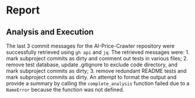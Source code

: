 # Report

## Analysis and Execution


The last 3 commit messages for the AI-Price-Crawler repository were successfully retrieved using `gh api` and `jq`. The retrieved messages were: 1. mark subproject commits as dirty and comment out tests in various files; 2. remove test database, update .gitignore to exclude code directory, and mark subproject commits as dirty; 3. remove redundant README tests and mark subproject commits as dirty. An attempt to format the output and provide a summary by calling the `complete_analysis` function failed due to a `NameError` because the function was not defined.


